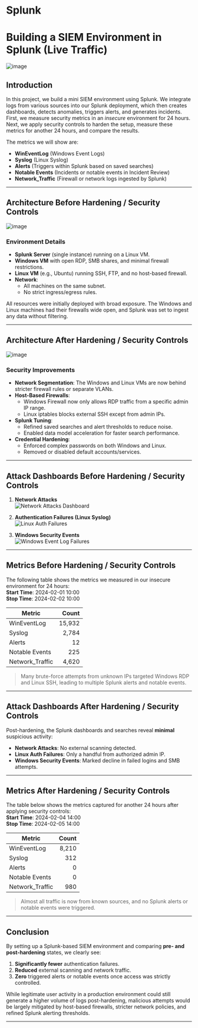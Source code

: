 # Splunk  
# Building a SIEM Environment in Splunk (Live Traffic)

![image](https://github.com/user-attachments/assets/61ad46fc-30a7-4953-b94f-12ed976adbcc)


## Introduction

In this project, we build a mini SIEM environment using Splunk. We integrate logs from various sources into our Splunk deployment, which then creates dashboards, detects anomalies, triggers alerts, and generates incidents. First, we measure security metrics in an *insecure* environment for 24 hours. Next, we apply security controls to harden the setup, measure these metrics for another 24 hours, and compare the results.

The metrics we will show are:

- **WinEventLog** (Windows Event Logs)
- **Syslog** (Linux Syslog)
- **Alerts** (Triggers within Splunk based on saved searches)
- **Notable Events** (Incidents or notable events in Incident Review)
- **Network_Traffic** (Firewall or network logs ingested by Splunk)

---

## Architecture Before Hardening / Security Controls

![image](https://github.com/user-attachments/assets/36b28fc6-0410-4d2d-bfd0-4ebda1164477)


### Environment Details

- **Splunk Server** (single instance) running on a Linux VM.  
- **Windows VM** with open RDP, SMB shares, and minimal firewall restrictions.  
- **Linux VM** (e.g., Ubuntu) running SSH, FTP, and no host-based firewall.  
- **Network**: 
  - All machines on the same subnet.  
  - No strict ingress/egress rules.  

All resources were initially deployed with broad exposure. The Windows and Linux machines had their firewalls wide open, and Splunk was set to ingest any data without filtering.

---

## Architecture After Hardening / Security Controls

![image](https://github.com/user-attachments/assets/c7673a4d-f34d-487a-8b57-bdaa93dfeee8)


### Security Improvements

- **Network Segmentation**: The Windows and Linux VMs are now behind stricter firewall rules or separate VLANs.  
- **Host-Based Firewalls**:  
  - Windows Firewall now only allows RDP traffic from a specific admin IP range.  
  - Linux iptables blocks external SSH except from admin IPs.  
- **Splunk Tuning**:  
  - Refined saved searches and alert thresholds to reduce noise.  
  - Enabled data model acceleration for faster search performance.  
- **Credential Hardening**:  
  - Enforced complex passwords on both Windows and Linux.  
  - Removed or disabled default accounts/services.

---

## Attack Dashboards Before Hardening / Security Controls

1. **Network Attacks**  
   ![Network Attacks Dashboard](https://i.imgur.com/TR1qPdo.png)

2. **Authentication Failures (Linux Syslog)**  
   ![Linux Auth Failures](https://i.imgur.com/7f7ZaMx.png)

3. **Windows Security Events**  
   ![Windows Event Log Failures](https://i.imgur.com/uFKppWA.png)

---

## Metrics Before Hardening / Security Controls

The following table shows the metrics we measured in our insecure environment for 24 hours:  
**Start Time**: 2024-02-01 10:00  
**Stop Time**: 2024-02-02 10:00

| Metric          | Count  |
|-----------------|-------:|
| WinEventLog     | 15,932 |
| Syslog          | 2,784  |
| Alerts          | 12     |
| Notable Events  | 225    |
| Network_Traffic | 4,620  |

> Many brute-force attempts from unknown IPs targeted Windows RDP and Linux SSH, leading to multiple Splunk alerts and notable events.

---

## Attack Dashboards After Hardening / Security Controls

Post-hardening, the Splunk dashboards and searches reveal **minimal** suspicious activity:

- **Network Attacks**: No external scanning detected.
- **Linux Auth Failures**: Only a handful from authorized admin IP.
- **Windows Security Events**: Marked decline in failed logins and SMB attempts.

---

## Metrics After Hardening / Security Controls

The table below shows the metrics captured for another 24 hours after applying security controls:  
**Start Time**: 2024-02-04 14:00  
**Stop Time**: 2024-02-05 14:00

| Metric          | Count |
|-----------------|------:|
| WinEventLog     | 8,210 |
| Syslog          | 312   |
| Alerts          | 0     |
| Notable Events  | 0     |
| Network_Traffic | 980   |

> Almost all traffic is now from known sources, and no Splunk alerts or notable events were triggered.

---

## Conclusion

By setting up a Splunk-based SIEM environment and comparing **pre- and post-hardening** states, we clearly see:

1. **Significantly fewer** authentication failures.  
2. **Reduced** external scanning and network traffic.  
3. **Zero** triggered alerts or notable events once access was strictly controlled.

While legitimate user activity in a production environment could still generate a higher volume of logs post-hardening, malicious attempts would be largely mitigated by host-based firewalls, stricter network policies, and refined Splunk alerting thresholds.

---
